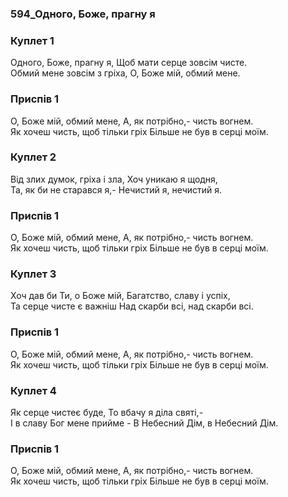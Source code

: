 ### 594_Одного, Боже, прагну я
### Куплет 1
Одного, Боже, прагну я, Щоб мати серце зовсім чисте. <br/>Обмий мене зовсім з гріха, О, Боже мій, обмий мене.
### Приспів 1
О, Боже мій, обмий мене, А, як потрібно,- чисть вогнем. <br/>Як хочеш чисть, щоб тільки гріх Більше не був в серці моїм.
### Куплет 2
Від злих думок, гріха і зла, Хоч уникаю я щодня, <br/>Та, як би не старався я,- Нечистий я, нечистий я.
### Приспів 1
О, Боже мій, обмий мене, А, як потрібно,- чисть вогнем. <br/>Як хочеш чисть, щоб тільки гріх Більше не був в серці моїм.
### Куплет 3
Хоч дав би Ти, о Боже мій, Багатство, славу і успіх, <br/>Та серце чисте є важніш Над скарби всі, над скарби всі.
### Приспів 1
О, Боже мій, обмий мене, А, як потрібно,- чисть вогнем. <br/>Як хочеш чисть, щоб тільки гріх Більше не був в серці моїм.
### Куплет 4
Як серце чистеє буде, То вбачу я діла святі,-<br/>І в славу Бог мене прийме - В Небесний Дім, в Небесний Дім.
### Приспів 1
О, Боже мій, обмий мене, А, як потрібно,- чисть вогнем. <br/>Як хочеш чисть, щоб тільки гріх Більше не був в серці моїм.
